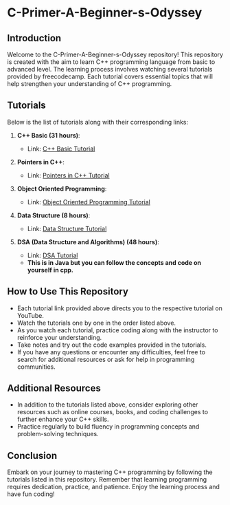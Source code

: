 # C-Primer-A-Beginner-s-Odyssey

## Introduction
Welcome to the C-Primer-A-Beginner-s-Odyssey repository! This repository is created with the aim to learn C++ programming language from basic to advanced level. The learning process involves watching several tutorials provided by freecodecamp. Each tutorial covers essential topics that will help strengthen your understanding of C++ programming.

## Tutorials
Below is the list of tutorials along with their corresponding links:

1. **C++ Basic (31 hours)**:
   - Link: [C++ Basic Tutorial](https://www.youtube.com/watch?v=8jLOx1hD3_o)

2. **Pointers in C++**:
   - Link: [Pointers in C++ Tutorial](https://www.youtube.com/watch?v=zuegQmMdy8M)

3. **Object Oriented Programming**:
   - Link: [Object Oriented Programming Tutorial](https://www.youtube.com/watch?v=wN0x9eZLix4)

4. **Data Structure (8 hours)**:
   - Link: [Data Structure Tutorial](https://www.youtube.com/watch?v=RBSGKlAvoiM)

5. **DSA (Data Structure and Algorithms) (48 hours)**:
   - Link: [DSA Tutorial](https://www.youtube.com/watch?v=2ZLl8GAk1X4)
   - <b>This is in Java but you can follow the concepts and code on yourself in cpp.</b>

## How to Use This Repository
- Each tutorial link provided above directs you to the respective tutorial on YouTube.
- Watch the tutorials one by one in the order listed above.
- As you watch each tutorial, practice coding along with the instructor to reinforce your understanding.
- Take notes and try out the code examples provided in the tutorials.
- If you have any questions or encounter any difficulties, feel free to search for additional resources or ask for help in programming communities.

## Additional Resources
- In addition to the tutorials listed above, consider exploring other resources such as online courses, books, and coding challenges to further enhance your C++ skills.
- Practice regularly to build fluency in programming concepts and problem-solving techniques.

## Conclusion
Embark on your journey to mastering C++ programming by following the tutorials listed in this repository. Remember that learning programming requires dedication, practice, and patience. Enjoy the learning process and have fun coding!
